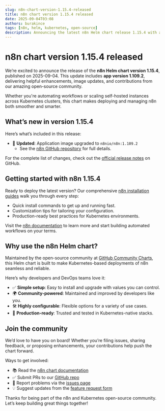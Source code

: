 ```yaml
---
slug: n8n-chart-version-1.15.4-released
title: n8n chart version 1.15.4 released
date: 2025-09-04T03:08
authors: burakince
tags: [n8n, helm, kubernetes, open-source]
description: Announcing the latest n8n Helm chart release 1.15.4 with app version 1.109.2, featuring new upgrades, improvements, and Kubernetes-friendly enhancements.
---
```


# n8n chart version 1.15.4 released

We’re excited to announce the release of the **n8n Helm chart version 1.15.4**, published on 2025-09-04. This update includes **app version 1.109.2**, delivering helpful enhancements, image updates, and contributions from our amazing open-source community.

Whether you're automating workflows or scaling self-hosted instances across Kubernetes clusters, this chart makes deploying and managing n8n both smoother and smarter.

## What’s new in version 1.15.4

Here’s what’s included in this release:

- 🔄 **Updated**: Application image upgraded to `n8nio/n8n:1.109.2`  
  - See the [n8n GitHub repository](https://github.com/n8n-io/n8n) for full details.

For the complete list of changes, check out the [official release notes](https://github.com/community-charts/helm-charts/releases/tag/n8n-1.15.4) on GitHub.

<!-- truncate -->

## Getting started with n8n 1.15.4

Ready to deploy the latest version? Our comprehensive [n8n installation guides](https://community-charts.github.io/docs/category/n8n) walk you through every step:

- Quick install commands to get up and running fast.
- Customization tips for tailoring your configuration.
- Production-ready best practices for Kubernetes environments.

Visit the [n8n documentation](https://community-charts.github.io/docs/category/n8n) to learn more and start building automated workflows on your terms.

## Why use the n8n Helm chart?

Maintained by the open-source community at [GitHub Community Charts](https://github.com/community-charts/helm-charts), this Helm chart is built to make Kubernetes-based deployments of n8n seamless and reliable.

Here’s why developers and DevOps teams love it:

- ✅ **Simple setup**: Easy to install and upgrade with values you can control.
- 🌍 **Community-powered**: Maintained and improved by developers like you.
- 🛠️ **Highly configurable**: Flexible options for a variety of use cases.
- 🔐 **Production-ready**: Trusted and tested in Kubernetes-native stacks.

## Join the community

We’d love to have you on board! Whether you’re filing issues, sharing feedback, or proposing enhancements, your contributions help push the chart forward.

Ways to get involved:

- 📚 Read the [n8n chart documentation](https://community-charts.github.io/docs/category/n8n)
- ✅ Submit PRs to our [GitHub repo](https://github.com/community-charts/helm-charts)
- 🐛 Report problems via the [issues page](https://github.com/community-charts/helm-charts/issues)
- 💡 Suggest updates from the [feature request form](https://github.com/community-charts/helm-charts/issues/new)

Thanks for being part of the n8n and Kubernetes open-source community. Let’s keep building great things together!
